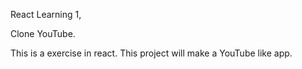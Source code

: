 React Learning 1, 

Clone YouTube. 

This is a exercise in react. This project will make a YouTube like app. 
```
